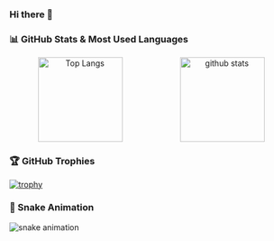 ### Hi there 👋

### 📊 GitHub Stats & Most Used Languages

<div align="center" style="display: flex; justify-content: space-around;">
  <a href="https://github.com/Tsmore">
    <img src="https://github-readme-stats.vercel.app/api/top-langs/?username=Tsmore&layout=compact&count_private=true&show_icons=true&theme=onedark" alt="Top Langs" height="150px" />
  </a>
  <a href="https://github.com/Tsmore">
    <img src="https://github-readme-stats.vercel.app/api?username=Tsmore&count_private=true&show_icons=true&theme=onedark" alt="github stats" height="150px" />
  </a>
</div>


### 🏆 GitHub Trophies

[![trophy](https://github-profile-trophy.vercel.app/?username=Tsmore&theme=onedark&column=8)](https://github.com/ryo-ma/github-profile-trophy)

### 🐍 Snake Animation

![snake animation](https://github.com/Tsmore/Tsmore/blob/output/github-contribution-grid-snake2.svg)

